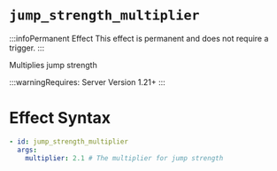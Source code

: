 # `jump_strength_multiplier`
:::infoPermanent Effect
This effect is permanent and does not require a trigger.
:::

Multiplies jump strength

:::warningRequires:
Server Version 1.21+
:::

# Effect Syntax
```yaml
- id: jump_strength_multiplier
  args:
    multiplier: 2.1 # The multiplier for jump strength
```